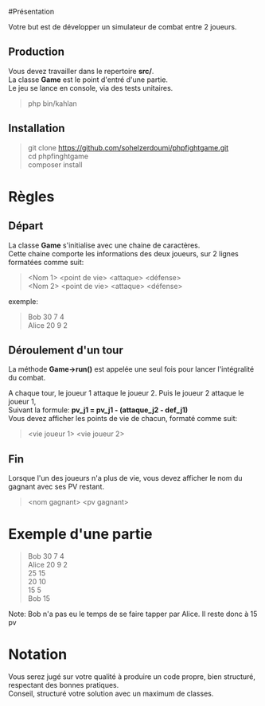 #Présentation

Votre but est de développer un simulateur de combat entre 2 joueurs.

## Production

Vous devez travailler dans le repertoire **src/**.\
La classe **Game** est le point d'entré d'une partie.\
Le jeu se lance en console, via des tests unitaires.
> php bin/kahlan

## Installation

> git clone https://github.com/sohelzerdoumi/phpfightgame.git \
> cd phpfinghtgame \
> composer install

# Règles

## Départ
La classe **Game** s'initialise avec une chaine de caractères.\
Cette chaine comporte les informations des deux joueurs, sur 2 lignes formatées comme suit:
> \<Nom 1> \<point de vie> \<attaque> \<défense>\
> \<Nom 2> \<point de vie> \<attaque> \<défense>

exemple:
>    Bob 30 7 4 \
>    Alice 20 9 2

## Déroulement d'un tour
La méthode **Game->run()** est appelée une seul fois pour lancer l'intégralité du combat.

A chaque tour, 
le joueur 1 attaque le joueur 2. Puis le joueur 2 attaque le joueur 1,\
Suivant la formule: **pv_j1 = pv_j1 - (attaque_j2 - def_j1)** \
Vous devez afficher les points de vie de chacun, formaté comme suit:
> \<vie joueur 1> \<vie joueur 2>

## Fin
Lorsque l'un des joueurs n'a plus de vie, vous devez afficher le nom du gagnant avec ses PV restant.
> \<nom gagnant> \<pv gagnant>


# Exemple d'une partie

> Bob 30 7 4 \
> Alice 20 9 2 \
> 25 15 \
> 20 10 \
> 15 5 \
> Bob 15

Note: Bob n'a pas eu le temps de se faire tapper par Alice. Il reste donc à 15 pv

# Notation

Vous serez jugé sur votre qualité à produire un code propre, bien structuré, respectant des bonnes pratiques.\
Conseil, structuré votre solution avec un maximum de classes.
